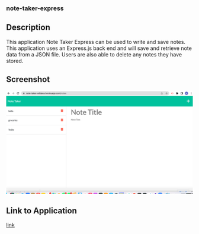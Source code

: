 ### note-taker-express

## Description
This application Note Taker Express can be used to write and save notes. This application uses an Express.js back end and will save and retrieve note data from a JSON file. Users are also able to delete any notes they have stored.

## Screenshot 

![screenhot](/note-taker-screenshot.png)

## Link to Application
[link](https://note-taker-wildana.herokuapp.com/notes)

